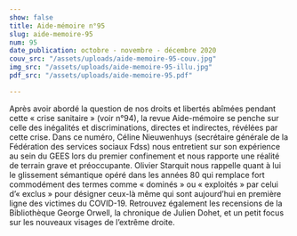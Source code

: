 ```yaml
---
show: false
title: Aide-mémoire n°95
slug: aide-memoire-95
num: 95
date_publication: octobre - novembre - décembre 2020
couv_src: "/assets/uploads/aide-memoire-95-couv.jpg"
img_src: "/assets/uploads/aide-memoire-95-illu.jpg"
pdf_src: "/assets/uploads/aide-memoire-95.pdf"

---
```

Après avoir abordé la question de nos droits et libertés abîmées pendant cette « crise sanitaire » (voir n°94), la revue Aide-mémoire se penche sur celle des inégalités et discriminations, directes et indirectes, révélées par cette crise. Dans ce numéro, Céline Nieuwenhuys (secrétaire générale de la Fédération des services sociaux Fdss) nous entretient sur son expérience au sein du GEES lors du premier confinement et nous rapporte une réalité de terrain grave et préoccupante. Olivier Starquit nous rappelle quant à lui le glissement sémantique opéré dans les années 80 qui remplace fort commodément des termes comme « dominés » ou « exploités » par celui d’« exclus » pour désigner ceux-là même qui sont aujourd’hui en première ligne des victimes du COVID-19. Retrouvez également les recensions de la Bibliothèque George Orwell, la chronique de Julien Dohet, et un petit focus sur les nouveaux visages de l’extrême droite.   